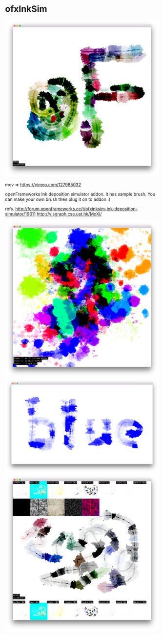 # ofxInkSim #

![ofxInkSim](https://github.com/Akira-Hayasaka/ofxInkSim/raw/master/redmeimg/a.png)

mov => https://vimeo.com/127985032

openFrameworks Ink deposition simulator addon.
It has sample brush. You can make your own brush then plug it on to addon :)

refs.
http://forum.openframeworks.cc/t/ofxinksim-ink-deposition-simulator/19611
http://visgraph.cse.ust.hk/MoXi/

![ofxInkSim](https://github.com/Akira-Hayasaka/ofxInkSim/raw/master/redmeimg/g.png)
![ofxInkSim](https://github.com/Akira-Hayasaka/ofxInkSim/raw/master/redmeimg/c.png)
![ofxInkSim](https://github.com/Akira-Hayasaka/ofxInkSim/raw/master/redmeimg/d.png)
